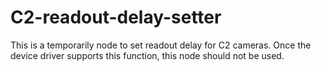 # C2-readout-delay-setter
This is a temporarily node to set readout delay for C2 cameras. Once the device driver supports this function, this node should not be used.
